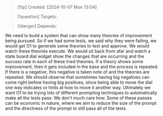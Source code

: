 
>[!tip] Created: [2024-10-07 Mon 13:04]

>[!question] Targets: 

>[!danger] Depends: 

We need to build a system that can show many theories of improvement being pursued. So if we had some tests, we said why they were failing, we would get O1 to generate some theories to test and approve. We would watch these theories execute. We would sit back from afar and watch a state board dial widget show the changes that are occurring and the success rate in each of these tried theories. If a theory shows some improvement, then it gets included in the base and the process is repeated. If there is a negative, this negative is taken note of and the theories are repeated. We should observe that sometimes having big negatives can come right before having big positives, since being able to move the dial one way indicates or hints at how to move it another way. Ultimately we want O1 to be trying lots of different prompting techniques to automatically make all the tests pass. We don't much care how. Some of these passes can be economic in nature, where we aim to reduce the size of the prompt and the directness of the prompt to still pass all of the tests.